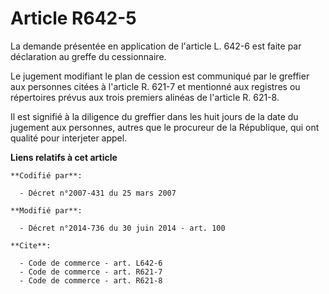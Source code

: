 # Article R642-5

La demande présentée en application de l'article L. 642-6 est faite par déclaration au greffe du cessionnaire. 

Le jugement modifiant le plan de cession est communiqué par le greffier aux personnes citées à l'article R. 621-7 et
mentionné aux registres ou répertoires prévus aux trois premiers alinéas de l'article R. 621-8. 

Il est signifié à la diligence du greffier dans les huit jours de la date du jugement aux personnes, autres que le procureur
de la République, qui ont qualité pour interjeter appel.

**Liens relatifs à cet article**

	**Codifié par**:

	  - Décret n°2007-431 du 25 mars 2007

	**Modifié par**:

	  - Décret n°2014-736 du 30 juin 2014 - art. 100

	**Cite**:

	  - Code de commerce - art. L642-6
	  - Code de commerce - art. R621-7
	  - Code de commerce - art. R621-8
